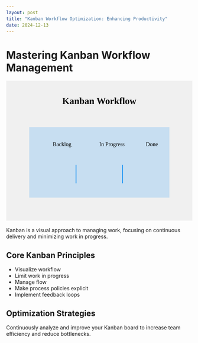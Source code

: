 ```yaml
---
layout: post
title: "Kanban Workflow Optimization: Enhancing Productivity"
date: 2024-12-13
---
```


# Mastering Kanban Workflow Management

![Kanban Workflow](/assets/images/kanban-workflow.svg)

Kanban is a visual approach to managing work, focusing on continuous delivery and minimizing work in progress.

## Core Kanban Principles
- Visualize workflow
- Limit work in progress
- Manage flow
- Make process policies explicit
- Implement feedback loops

## Optimization Strategies
Continuously analyze and improve your Kanban board to increase team efficiency and reduce bottlenecks.
